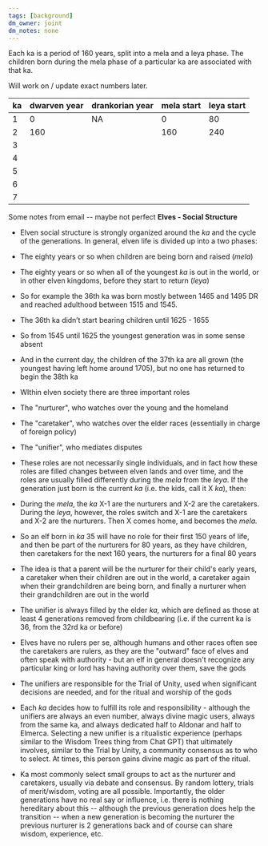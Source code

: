 ```yaml
---
tags: [background]
dm_owner: joint
dm_notes: none
---
```



Each ka is a period of 160 years, split into a mela and a leya phase. The children born during the mela phase of a particular ka are associated with that ka. 

Will work on / update exact numbers later.

| ka  | dwarven year | drankorian year | mela start | leya start |
| --- | ------------ | --------------- | ---------- | ---------- |
| 1   | 0            | NA              | 0          | 80         |
| 2   | 160          |                 | 160        | 240        |
| 3   |              |                 |            |            |
| 4   |              |                 |            |            |
| 5   |              |                 |            |            |
| 6   |              |                 |            |            |
| 7   |              |                 |            |            |


Some notes from email -- maybe not perfect
**Elves - Social Structure**

- Elven social structure is strongly organized around the _ka_ and the cycle of the generations. In general, elven life is divided up into a two phases:

- The eighty years or so when children are being born and raised (_mela_)
- The eighty years or so when all of the youngest _ka_ is out in the world, or in other elven kingdoms, before they start to return (_leya_)
- So for example the 36th ka was born mostly between 1465 and 1495 DR and reached adulthood between 1515 and 1545. 

- The 36th ka didn’t start bearing children until 1625 - 1655
- So from 1545 until 1625 the youngest generation was in some sense absent
- And in the current day, the children of the 37th ka are all grown (the youngest having left home around 1705), but no one has returned to begin the 38th ka

- WIthin elven society there are three important roles

- The "nurturer", who watches over the young and the homeland
- The "caretaker", who watches over the elder races (essentially in charge of foreign policy)
- The "unifier", who mediates disputes

- These roles are not necessarily single individuals, and in fact how these roles are filled changes between elven lands and over time, and the roles are usually filled differently during the _mela_ from the _leya_. If the generation just born is the current _ka_ (i.e. the kids, call it X _ka_), then:

- During the _mela_, the _ka_ X-1 are the nurturers and X-2 are the caretakers. During the _leya_, however, the roles switch and X-1 are the caretakers and X-2 are the nurturers. Then X comes home, and becomes the _mela._
- So an elf born in _ka_ 35 will have no role for their first 150 years of life, and then be part of the nurturers for 80 years, as they have children, then caretakers for the next 160 years, the nurturers for a final 80 years
- The idea is that a parent will be the nurturer for their child's early years, a caretaker when their children are out in the world, a caretaker again when their grandchildren are being born, and finally a nurturer when their grandchildren are out in the world
- The unifier is always filled by the elder _ka,_ which are defined as those at least 4 generations removed from childbearing (i.e. if the current ka is 36, from the 32rd ka or before)

- Elves have no rulers per se, although humans and other races often see the caretakers are rulers, as they are the "outward" face of elves and often speak with authority - but an elf in general doesn't recognize any particular king or lord has having authority over them, save the gods
- The unifiers are responsible for the Trial of Unity, used when significant decisions are needed, and for the ritual and worship of the gods
- Each _ka_ decides how to fulfill its role and responsibility - although the unifiers are always an even number, always divine magic users, always from the same ka, and always dedicated half to Aldonar and half to Elmerca. Selecting a new unifier is a ritualistic experience (perhaps similar to the Wisdom Trees thing from Chat GPT) that ultimately involves, similar to the Trial by Unity, a community consensus as to who to select. At times, this person gains divine magic as part of the ritual.
- Ka most commonly select small groups to act as the nurturer and caretakers, usually via debate and consensus. By random lottery, trials of merit/wisdom, voting are all possible. Importantly, the older generations have no real say or influence, i.e. there is nothing hereditary about this -- although the previous generation does help the transition -- when a new generation is becoming the nurturer the previous nurturer is 2 generations back and of course can share wisdom, experience, etc.